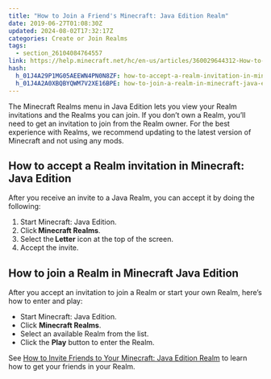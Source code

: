 ```yaml
---
title: "How to Join a Friend's Minecraft: Java Edition Realm"
date: 2019-06-27T01:08:30Z
updated: 2024-08-02T17:32:17Z
categories: Create or Join Realms
tags:
  - section_26104084764557
link: https://help.minecraft.net/hc/en-us/articles/360029644312-How-to-Join-a-Friend-s-Minecraft-Java-Edition-Realm
hash:
  h_01J4A29P1MG05AEEWN4PN0N8ZF: how-to-accept-a-realm-invitation-in-minecraft-java-edition
  h_01J4A2A0XBQBYQWM7V2XE16BPE: how-to-join-a-realm-in-minecraft-java-edition
---
```


The Minecraft Realms menu in Java Edition lets you view your Realm invitations and the Realms you can join. If you don’t own a Realm, you’ll need to get an invitation to join from the Realm owner. For the best experience with Realms, we recommend updating to the latest version of Minecraft and not using any mods.

## How to accept a Realm invitation in Minecraft: Java Edition

After you receive an invite to a Java Realm, you can accept it by doing the following:

1.  Start Minecraft: Java Edition.
2.  Click **Minecraft Realms**.
3.  Select the **Letter** icon at the top of the screen.
4.  Accept the invite.

## How to join a Realm in Minecraft Java Edition

After you accept an invitation to join a Realm or start your own Realm, here’s how to enter and play:

- Start Minecraft: Java Edition.
- Click **Minecraft Realms**.
- Select an available Realm from the list.
- Click the **Play** button to enter the Realm.

See [How to Invite Friends to Your Minecraft: Java Edition Realm](./How-to-Invite-Friends-to-Your-Minecraft-Java-Edition-Realm.md) to learn how to get your friends in your Realm.
